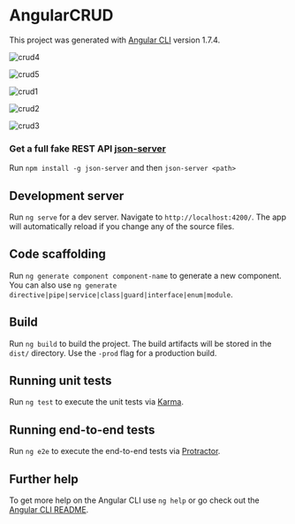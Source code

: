 # AngularCRUD

This project was generated with [Angular CLI](https://github.com/angular/angular-cli) version 1.7.4.


![crud4](https://user-images.githubusercontent.com/34129569/42379677-23d24bbe-8149-11e8-8854-bff5ddb278ad.JPG)

![crud5](https://user-images.githubusercontent.com/34129569/42379678-2418c490-8149-11e8-994f-2c30396b9b35.JPG)

![crud1](https://user-images.githubusercontent.com/34129569/42379679-245ee6c8-8149-11e8-9d43-db2bf0e03ca9.JPG)

![crud2](https://user-images.githubusercontent.com/34129569/42379681-24b1e120-8149-11e8-984b-7ddad1955368.JPG)

![crud3](https://user-images.githubusercontent.com/34129569/42379683-253e3e36-8149-11e8-87a4-0697d6d2a2b9.JPG)


### Get a full fake REST API [json-server](https://my-json-server.typicode.com/voramahavir/contacts-mock-response/db)
Run `npm install -g json-server` and then `json-server <path>`


## Development server

Run `ng serve` for a dev server. Navigate to `http://localhost:4200/`. The app will automatically reload if you change any of the source files.

## Code scaffolding

Run `ng generate component component-name` to generate a new component. You can also use `ng generate directive|pipe|service|class|guard|interface|enum|module`.

## Build

Run `ng build` to build the project. The build artifacts will be stored in the `dist/` directory. Use the `-prod` flag for a production build.

## Running unit tests

Run `ng test` to execute the unit tests via [Karma](https://karma-runner.github.io).

## Running end-to-end tests

Run `ng e2e` to execute the end-to-end tests via [Protractor](http://www.protractortest.org/).

## Further help

To get more help on the Angular CLI use `ng help` or go check out the [Angular CLI README](https://github.com/angular/angular-cli/blob/master/README.md).
